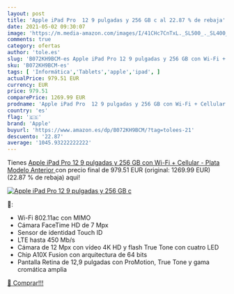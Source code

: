 ```yaml
---
layout: post
title: 'Apple iPad Pro  12 9 pulgadas y 256 GB c al 22.87 % de rebaja'
date: 2021-05-02 09:30:07
image: 'https://m.media-amazon.com/images/I/41CHc7CnTxL._SL500_._SL400_.jpg'
comments: true
category: ofertas
author: 'tole.es'
slug: 'B072KH9BCM-es Apple iPad Pro 12 9 pulgadas y 256 GB con Wi-Fi + Cellular...'
sku: 'B072KH9BCM-es'
tags: [ 'Informática','Tablets','apple','ipad', ]
actualPrice: 979.51 EUR
currency: EUR
price: 979.51
comparePrice: 1269.99 EUR
prodname: 'Apple iPad Pro  12 9 pulgadas y 256 GB con Wi-Fi + Cellular  - Plata  Modelo Anterior '
country: 'es'
flag: '🇪🇸'
brand: 'Apple'
buyurl: 'https://www.amazon.es/dp/B072KH9BCM/?tag=tolees-21'
descuento: '22.87'
average: '1045.93222222222'
---
```


Tienes [Apple iPad Pro  12 9 pulgadas y 256 GB con Wi-Fi + Cellular  - Plata  Modelo Anterior ](https://www.amazon.es/dp/B072KH9BCM/?tag=tolees-21) con precio final de  979.51 EUR (original: 1269.99 EUR) (22.87 %  de rebaja) aqui!

[![Apple iPad Pro  12 9 pulgadas y 256 GB c](https://m.media-amazon.com/images/I/41CHc7CnTxL._SL500_._SL400_.jpg)](https://www.amazon.es/dp/B072KH9BCM/?tag=tolees-21)

🔎:

- Wi-Fi 802.11ac con MIMO
- Cámara FaceTime HD de 7 Mpx
- Sensor de identidad Touch ID
- LTE hasta 450 Mb/s
- Cámara de 12 Mpx con vídeo 4K HD y flash True Tone con cuatro LED
- Chip A10X Fusion con arquitectura de 64 bits
- Pantalla Retina de 12,9 pulgadas con ProMotion, True Tone y gama cromática amplia

[🛒 Comprar!!!](https://www.amazon.es/dp/B072KH9BCM/?tag=tolees-21)
